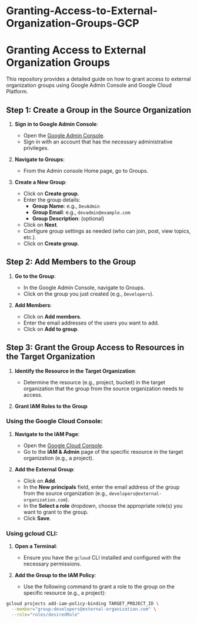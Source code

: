 # Granting-Access-to-External-Organization-Groups-GCP

# Granting Access to External Organization Groups

This repository provides a detailed guide on how to grant access to external organization groups using Google Admin Console and Google Cloud Platform.

## Step 1: Create a Group in the Source Organization

1. **Sign in to Google Admin Console**:
   - Open the [Google Admin Console](https://admin.google.com/).
   - Sign in with an account that has the necessary administrative privileges.

2. **Navigate to Groups**:
   - From the Admin console Home page, go to Groups.

3. **Create a New Group**:
   - Click on **Create group**.
   - Enter the group details:
     - **Group Name**: e.g., `DevAdmin`
     - **Group Email**: e.g., `devadmin@example.com`
     - **Group Description**: (optional)
   - Click on **Next**.
   - Configure group settings as needed (who can join, post, view topics, etc.).
   - Click on **Create group**.

## Step 2: Add Members to the Group

1. **Go to the Group**:
   - In the Google Admin Console, navigate to Groups.
   - Click on the group you just created (e.g., `Developers`).

2. **Add Members**:
   - Click on **Add members**.
   - Enter the email addresses of the users you want to add.
   - Click on **Add to group**.

## Step 3: Grant the Group Access to Resources in the Target Organization

1. **Identify the Resource in the Target Organization**:
   - Determine the resource (e.g., project, bucket) in the target organization that the group from the source organization needs to access.

2. **Grant IAM Roles to the Group**

### Using the Google Cloud Console:

1. **Navigate to the IAM Page**:
   - Open the [Google Cloud Console](https://console.cloud.google.com/).
   - Go to the **IAM & Admin** page of the specific resource in the target organization (e.g., a project).

2. **Add the External Group**:
   - Click on **Add**.
   - In the **New principals** field, enter the email address of the group from the source organization (e.g., `developers@external-organization.com`).
   - In the **Select a role** dropdown, choose the appropriate role(s) you want to grant to the group.
   - Click **Save**.

### Using gcloud CLI:

1. **Open a Terminal**:
   - Ensure you have the `gcloud` CLI installed and configured with the necessary permissions.

2. **Add the Group to the IAM Policy**:
   - Use the following command to grant a role to the group on the specific resource (e.g., a project):

```sh
gcloud projects add-iam-policy-binding TARGET_PROJECT_ID \
  --member="group:developers@external-organization.com" \
  --role="roles/desiredRole"
